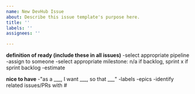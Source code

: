 ```yaml
---
name: New DevHub Issue
about: Describe this issue template's purpose here.
title: ''
labels: ''
assignees: ''

---
```


**definition of ready (include these in all issues)**
-select appropriate pipeline
-assign to someone
-select appropriate milestone: n/a if backlog, sprint x if sprint backlog
-estimate

**nice to have**
-"as a ___, I want ___, so that ___"
-labels
-epics
-identify related issues/PRs with #
